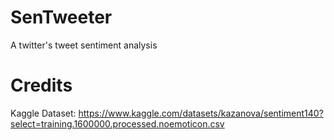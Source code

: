 # SenTweeter
A twitter's tweet sentiment analysis

# Credits
Kaggle Dataset: https://www.kaggle.com/datasets/kazanova/sentiment140?select=training.1600000.processed.noemoticon.csv
